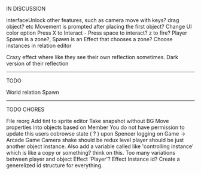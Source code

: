 IN DISCUSSION

interfaceUnlock other features, such as camera move with keys? drag object? etc
Movement is prompted after placing the first object?
Change UI color option
Press X to Interact - Press space to interact? z to fire?
Player Spawn is a zone?, Spawn is an Effect that chooses a zone?
Choose instances in relation editor

Crazy effect where like they see their own reflection sometimes. Dark version of their reflection

---
TODO

World relation
Spawn

---
TODO CHORES

File reorg
Add tint to sprite editor
Take snapshot without BG
Move properties into objects based on Member
You do not have permission to update this users cobrowse state ( ? ) upon Spencer logging on 
Game -> Arcade Game
Camera shake should be redux level
player should be just another object instance. Also add a variable called like 'controlling instance' which is like a copy or something? think on this. Too many variations between player and object
Effect 'Player'? Effect Instance id? Create a generelized id structure for everything.
